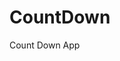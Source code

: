 # CountDown
 Count Down App
          
                           
                                                                                                                                                                      
                                                                                                        
                                                                                                       
                                                                                            
                                                                                 
                                                    
                                    
                          
        
     
    
